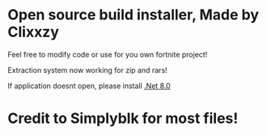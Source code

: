# Open source build installer, Made by Clixxzy

Feel free to modify code or use for you own fortnite project!


Extraction system now working for zip and rars!


If application doesnt open, please install  [.Net 8.0](https://download.visualstudio.microsoft.com/download/pr/22b629a6-bebf-43ae-87bc-1defe58d1760/20b9fa386a584c1c2fcc0bf21a80da45/dotnet-sdk-8.0.402-win-x64.exe)



# Credit to Simplyblk for most files!

